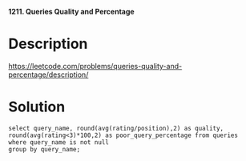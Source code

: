 **1211. Queries Quality and Percentage**

# Description 

https://leetcode.com/problems/queries-quality-and-percentage/description/



# Solution

```
select query_name, round(avg(rating/position),2) as quality,
round(avg(rating<3)*100,2) as poor_query_percentage from queries
where query_name is not null
group by query_name;
```
